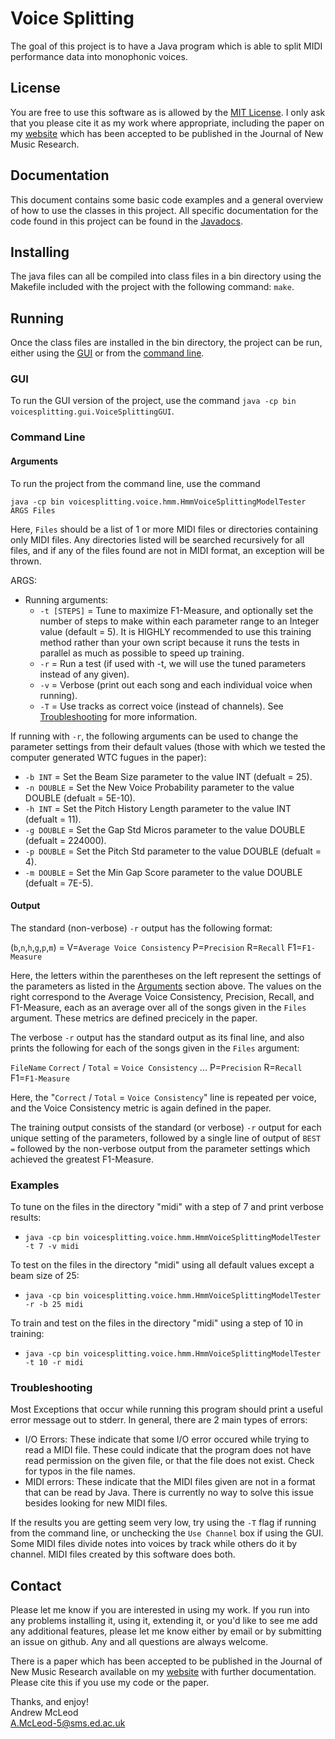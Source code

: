 # Voice Splitting
The goal of this project is to have a Java program which is able to split MIDI performance
data into monophonic voices.

## License
You are free to use this software as is allowed by the [MIT License](https://github.com/apmcleod/voice-splitting/blob/master/License).
I only ask that you please cite it as my work where appropriate, including
the paper on my [website](http://homepages.inf.ed.ac.uk/s1331854/software.html#VoiceSeparation)
which has been accepted to be published in the Journal of New Music Research.

## Documentation
This document contains some basic code examples and a general overview of how to use
the classes in this project. All specific documentation for the code found in this
project can be found in the [Javadocs](https://apmcleod.github.io/voice-splitting/doc). 

## Installing
The java files can all be compiled into class files in a bin directory using the Makefile
included with the project with the following command: `make`.

## Running
Once the class files are installed in the bin directory, the project can be run, either using the
[GUI](#gui) or from the [command line](#command-line).

### GUI
To run the GUI version of the project, use the command `java -cp bin voicesplitting.gui.VoiceSplittingGUI`.

### Command Line
#### Arguments
To run the project from the command line, use the command

`java -cp bin voicesplitting.voice.hmm.HmmVoiceSplittingModelTester ARGS Files`

Here, `Files` should be a list of 1 or more MIDI files or directories containing only MIDI
files. Any directories listed will be searched recursively for all files, and if any of the files
found are not in MIDI format, an exception will be thrown.

ARGS:
 * Running arguments:
   * `-t [STEPS]` = Tune to maximize F1-Measure, and optionally set the number of steps to make
     within each parameter range to an Integer value (default = 5). It is HIGHLY recommended to use this training
     method rather than your own script because it runs the tests in parallel as much as possible to speed up
     training.
   * `-r` = Run a test (if used with -t, we will use the tuned parameters instead of any given).
   * `-v` = Verbose (print out each song and each individual voice when running).
   * `-T` = Use tracks as correct voice (instead of channels). See [Troubleshooting](#troubleshooting)
     for more information.
     
If running with `-r`, the following arguments can be used to change the parameter settings from their default
values (those with which we tested the computer generated WTC fugues in the paper):
   * `-b INT` = Set the Beam Size parameter to the value INT (defualt = 25).
   * `-n DOUBLE` = Set the New Voice Probability parameter to the value DOUBLE (defualt = 5E-10).
   * `-h INT` = Set the Pitch History Length parameter to the value INT (defualt = 11).
   * `-g DOUBLE` = Set the Gap Std Micros parameter to the value DOUBLE (defualt = 224000).
   * `-p DOUBLE` = Set the Pitch Std parameter to the value DOUBLE (defualt = 4).
   * `-m DOUBLE` = Set the Min Gap Score parameter to the value DOUBLE (defualt = 7E-5).
   
#### Output
The standard (non-verbose) `-r` output has the following format:

(`b`,`n`,`h`,`g`,`p`,`m`) = V=`Average Voice Consistency` P=`Precision` R=`Recall` F1=`F1-Measure`

Here, the letters within the parentheses on the left represent the settings of the parameters as listed
in the [Arguments](#arguments) section above. The values on the right correspond to the Average Voice Consistency,
Precision, Recall, and F1-Measure, each as an average over all of the songs given in the `Files` argument.
These metrics are defined precicely in the paper.

The verbose `-r` output has the standard output as its final line, and also prints the following for each of the
songs given in the `Files` argument:

`FileName`
`Correct` / `Total` = `Voice Consistency`
...
P=`Precision`
R=`Recall`
F1=`F1-Measure`

Here, the "`Correct` / `Total` = `Voice Consistency`" line is repeated per voice, and the Voice Consistency
metric is again defined in the paper.

The training output consists of the standard (or verbose) `-r` output for each unique setting of the parameters,
followed by a single line of output of `BEST =` followed by the non-verbose output from the parameter settings
which achieved the greatest F1-Measure.

### Examples
To tune on the files in the directory "midi" with a step of 7 and print verbose results:
 * `java -cp bin voicesplitting.voice.hmm.HmmVoiceSplittingModelTester -t 7 -v midi`

To test on the files in the directory "midi" using all default values except a beam size of 25:
 * `java -cp bin voicesplitting.voice.hmm.HmmVoiceSplittingModelTester -r -b 25 midi`

To train and test on the files in the directory "midi" using a step of 10 in training:
 * `java -cp bin voicesplitting.voice.hmm.HmmVoiceSplittingModelTester -t 10 -r midi`


### Troubleshooting
Most Exceptions that occur while running this program should print a useful error message out to
stderr. In general, there are 2 main types of errors:
 * I/O Errors: These indicate that some I/O error occured while trying to read a MIDI file. These
   could indicate that the program does not have read permission on the given file, or that the
   file does not exist. Check for typos in the file names.
 * MIDI errors: These indicate that the MIDI files given are not in a format that can be read
   by Java. There is currently no way to solve this issue besides looking for new MIDI files.

If the results you are getting seem very low, try using the `-T` flag if running from the command line,
or unchecking the `Use Channel` box if using the GUI. Some MIDI files divide notes into voices
by track while others do it by channel. MIDI files created by this software does both.

## Contact
Please let me know if you are interested in using my work. If you run into any problems installing it,
using it, extending it, or you'd like to see me add any additional features, please let me know either by
email or by submitting an issue on github. Any and all questions are always welcome.

There is a paper which has been accepted to be published in the Journal of New Music Research available on
my [website](http://homepages.inf.ed.ac.uk/s1331854/software.html#VoiceSeparation) with further documentation.
Please cite this if you use my code or the paper.

Thanks, and enjoy!  
Andrew McLeod  
A.McLeod-5@sms.ed.ac.uk